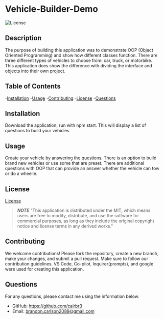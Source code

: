 # Vehicle-Builder-Demo
![License](https://img.shields.io/badge/License-MIT-yellow.svg)

## Description
The purpose of building this application was to demonstrate OOP (Object Oriented Programming) and show how different classes function. There are three different types of vehicles to choose from: car, truck, or motorbike. This application does show the difference with dividing the interface and objects into their own project. 

## Table of Contents
-[Installation](#installation)
-[Usage](#usage)
-[Contributing](#contributing)
-[License](#license)
-[Questions](#questions)

## Installation
Download the application, run with npm start. This will display a list of questions to build your vehicles.

## Usage
Create your vehicle by answering the questions. There is an option to build brand new vehicles or use some that are preset. There are additional questions with OOP that can provide an answer whether the vehicle can tow or do a wheelie. 

## License 
  
[License](https://opensource.org/licenses/MIT)
> ***NOTE***
> "This application is distributed under the MIT, which means users are free to modify, distribute, and use the software for commercial purposes, as long as they include the original copyright notice and license terms in any derived works."

## Contributing
We welcome contributions! Please fork the repository, create a new branch, make your changes, and submit a pull request. Make sure to follow our contribution guidelines. VS Code, Co-pilot, Inquirer(prompts), and google were used for creating this application. 

## Questions
For any questions, please contact me using the information below: 
- GitHub: https://github.com/calrbr3
- Email: [brandon.carlson2089@gmail.com](mailto:brandon.carlson2089@gmail.com)
